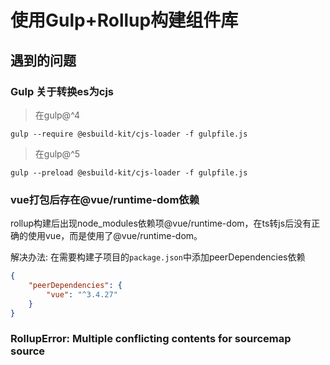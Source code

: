 # 使用Gulp+Rollup构建组件库



## 遇到的问题

### Gulp 关于转换es为cjs

> 在gulp@^4

```
gulp --require @esbuild-kit/cjs-loader -f gulpfile.js
```

> 在gulp@^5

```
gulp --preload @esbuild-kit/cjs-loader -f gulpfile.js
```

### vue打包后存在@vue/runtime-dom依赖

rollup构建后出现node_modules依赖项@vue/runtime-dom，在ts转js后没有正确的使用vue，而是使用了@vue/runtime-dom。

解决办法: 在需要构建子项目的`package.json`中添加peerDependencies依赖

```json
{
    "peerDependencies": {
    	"vue": "^3.4.27"
    }
}
```

### RollupError: Multiple conflicting contents for sourcemap source

